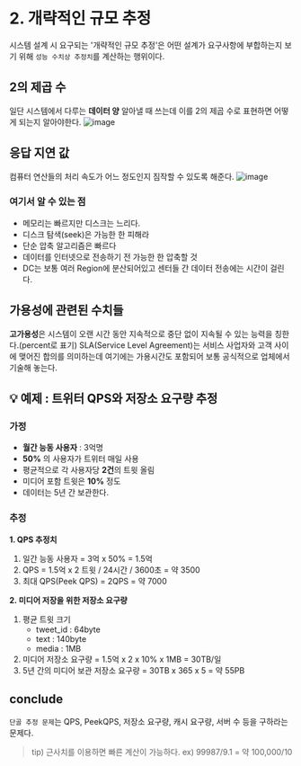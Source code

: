 # 2. 개략적인 규모 추정
시스템 설계 시 요구되는 '개략적인 규모 추정'은 어떤 설계가 요구사항에 부합하는지 보기 위해 `성능 수치상 추정치`를 계산하는 행위이다.

## 2의 제곱 수
일단 시스템에서 다루는 **데이터 양** 알아낼 때 쓰는데 이를 2의 제곱 수로 표현하면 어떻게 되는지 알아야한다.
![image](https://user-images.githubusercontent.com/31172248/179473817-21c34901-dcae-406c-9c0a-8dc0918defa4.png)

## 응답 지연 값
컴퓨터 연산들의 처리 속도가 어느 정도인지 짐작할 수 있도록 해준다.
![image](https://user-images.githubusercontent.com/31172248/179473929-a73e92ee-e473-4bd5-ad2d-a5cb19e28be3.png)

### 여기서 알 수 있는 점
* 메모리는 빠르지만 디스크는 느리다.
* 디스크 탐색(seek)은 가능한 한 피해라
* 단순 압축 알고리즘은 빠르다
* 데이터를 인터넷으로 전송하기 전 가능한 한 압축할 것
* DC는 보통 여러 Region에 분산되어있고 센터들 간 데이터 전송에는 시간이 걸린다.


## 가용성에 관련된 수치들
**고가용성**은 시스템이 오랜 시간 동안 지속적으로 중단 없이 지속될 수 있는 능력을 칭한다.(percent로 표기) SLA(Service Level Agreement)는 서비스 사업자와 고객 사이에 맺어진 합의를 의미하는데 여기에는 가용시간도 포함되어 보통 공식적으로 업체에서 기술해 놓는다.

## 💡 예제 : 트위터 QPS와 저장소 요구량 추정
### 가정
* **월간 능동 사용자** : 3억명
* **50%** 의 사용자가 트위터 매일 사용
* 평균적으로 각 사용자당 **2건**의 트윗 올림
* 미디어 포함 트윗은 **10%** 정도
* 데이터는 5년 간 보관한다.

### 추정
**1. QPS 추정치**
1) 일간 능동 사용자 = 3억 x 50% = 1.5억
2) QPS = 1.5억 x 2 트윗 / 24시간 / 3600초 = 약 3500
3) 최대 QPS(Peek QPS) = 2QPS = 약 7000

**2. 미디어 저장을 위한 저장소 요구량**
1) 평균 트윗 크기
    * tweet_id : 64byte
    * text : 140byte
    * media : 1MB
2) 미디어 저장소 요구량 = 1.5억 x 2 x 10% x 1MB = 30TB/일
3) 5년 간의 미디어 보관 저장소 요구량 = 30TB x 365 x 5 = 약 55PB

## conclude
`단골 추정 문제`는 QPS, PeekQPS, 저장소 요구량, 캐시 요구량, 서버 수 등을 구하라는 문제다. 
> tip) 근사치를 이용하면 빠른 계산이 가능하다. ex) 99987/9.1 = 약 100,000/10

